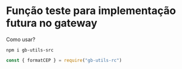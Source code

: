 # Função teste para implementação futura no gateway

Como usar?

```shell
npm i gb-utils-src
```


```js
const { formatCEP } = require("gb-utils-rc")
``` 
